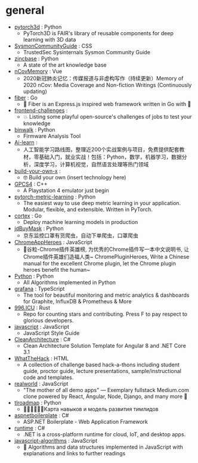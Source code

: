 # general
- [pytorch3d](https://github.com/facebookresearch/pytorch3d) : Python
  - PyTorch3D is FAIR's library of reusable components for deep learning with 3D data
- [SysmonCommunityGuide](https://github.com/trustedsec/SysmonCommunityGuide) : CSS
  - TrustedSec Sysinternals Sysmon Community Guide
- [zincbase](https://github.com/complexdb/zincbase) : Python
  - A state of the art knowledge base
- [nCovMemory](https://github.com/2019ncovmemory/nCovMemory) : Vue
  - 2020新冠肺炎记忆：传媒报道与非虚构写作（持续更新）Memory of 2020 nCov: Media Coverage and Non-fiction Writings (Continuously updating)
- [fiber](https://github.com/gofiber/fiber) : Go
  - 🚀 Fiber is an Express.js inspired web framework written in Go with 💖
- [frontend-challenges](https://github.com/felipefialho/frontend-challenges) : 
  - 💥 Listing some playful open-source's challenges of jobs to test your knowledge
- [binwalk](https://github.com/ReFirmLabs/binwalk) : Python
  - Firmware Analysis Tool
- [Ai-learn](https://github.com/tangyudi/Ai-learn) : 
  - 人工智能学习路线图，整理近200个实战案例与项目，免费提供配套教材，零基础入门，就业实战！包括：Python，数学，机器学习，数据分析，深度学习，计算机视觉，自然语言处理等热门领域
- [build-your-own-x](https://github.com/danistefanovic/build-your-own-x) : 
  - 🤓 Build your own (insert technology here)
- [GPCS4](https://github.com/Inori/GPCS4) : C++
  - A Playstation 4 emulator just begin
- [pytorch-metric-learning](https://github.com/KevinMusgrave/pytorch-metric-learning) : Python
  - The easiest way to use deep metric learning in your application. Modular, flexible, and extensible. Written in PyTorch.
- [cortex](https://github.com/cortexlabs/cortex) : Go
  - Deploy machine learning models in production
- [jdBuyMask](https://github.com/cycz/jdBuyMask) : Python
  - 京东监控口罩有货爬虫，自动下单爬虫，口罩爬虫
- [ChromeAppHeroes](https://github.com/zhaoolee/ChromeAppHeroes) : JavaScript
  - 🌈谷粒-Chrome插件英雄榜, 为优秀的Chrome插件写一本中文说明书, 让Chrome插件英雄们造福人类~ ChromePluginHeroes, Write a Chinese manual for the excellent Chrome plugin, let the Chrome plugin heroes benefit the human~
- [Python](https://github.com/TheAlgorithms/Python) : Python
  - All Algorithms implemented in Python
- [grafana](https://github.com/grafana/grafana) : TypeScript
  - The tool for beautiful monitoring and metric analytics & dashboards for Graphite, InfluxDB & Prometheus & More
- [996.ICU](https://github.com/996icu/996.ICU) : Rust
  - Repo for counting stars and contributing. Press F to pay respect to glorious developers.
- [javascript](https://github.com/airbnb/javascript) : JavaScript
  - JavaScript Style Guide
- [CleanArchitecture](https://github.com/jasontaylordev/CleanArchitecture) : C#
  - Clean Architecture Solution Template for Angular 8 and .NET Core 3.1
- [WhatTheHack](https://github.com/microsoft/WhatTheHack) : HTML
  - A collection of challenge based hack-a-thons including student guide, proctor guide, lecture presentations, sample/instructional code and templates.
- [realworld](https://github.com/gothinkster/realworld) : JavaScript
  - "The mother of all demo apps" — Exemplary fullstack Medium.com clone powered by React, Angular, Node, Django, and many more 🏅
- [tlroadmap](https://github.com/tlbootcamp/tlroadmap) : Python
  - 👩🏼‍💻👨🏻‍💻Карта навыков и модель развития тимлидов
- [aspnetboilerplate](https://github.com/aspnetboilerplate/aspnetboilerplate) : C#
  - ASP.NET Boilerplate - Web Application Framework
- [runtime](https://github.com/dotnet/runtime) : C#
  - .NET is a cross-platform runtime for cloud, IoT, and desktop apps.
- [javascript-algorithms](https://github.com/trekhleb/javascript-algorithms) : JavaScript
  - 📝 Algorithms and data structures implemented in JavaScript with explanations and links to further readings
